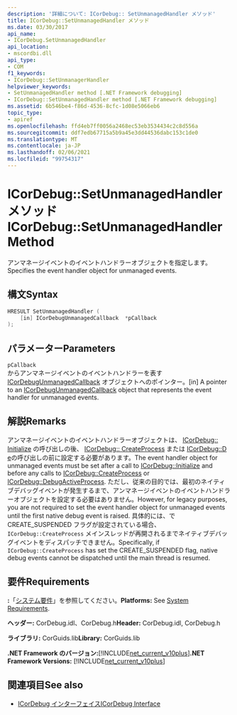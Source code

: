 ```yaml
---
description: '詳細について: ICorDebug:: SetUnmanagedHandler メソッド'
title: ICorDebug::SetUnmanagedHandler メソッド
ms.date: 03/30/2017
api_name:
- ICorDebug.SetUnmanagedHandler
api_location:
- mscordbi.dll
api_type:
- COM
f1_keywords:
- ICorDebug::SetUnmanagerHandler
helpviewer_keywords:
- SetUnmanagedHandler method [.NET Framework debugging]
- ICorDebug::SetUnmanagedHandler method [.NET Framework debugging]
ms.assetid: 6b546be4-f86d-4536-8cfc-1d08e5066eb6
topic_type:
- apiref
ms.openlocfilehash: ffd4eb7ff0056a2468ec53eb3534434c2c8d556a
ms.sourcegitcommit: ddf7edb67715a5b9a45e3dd44536dabc153c1de0
ms.translationtype: MT
ms.contentlocale: ja-JP
ms.lasthandoff: 02/06/2021
ms.locfileid: "99754317"
---
```

# <a name="icordebugsetunmanagedhandler-method"></a><span data-ttu-id="4d7c1-103">ICorDebug::SetUnmanagedHandler メソッド</span><span class="sxs-lookup"><span data-stu-id="4d7c1-103">ICorDebug::SetUnmanagedHandler Method</span></span>

<span data-ttu-id="4d7c1-104">アンマネージイベントのイベントハンドラーオブジェクトを指定します。</span><span class="sxs-lookup"><span data-stu-id="4d7c1-104">Specifies the event handler object for unmanaged events.</span></span>  
  
## <a name="syntax"></a><span data-ttu-id="4d7c1-105">構文</span><span class="sxs-lookup"><span data-stu-id="4d7c1-105">Syntax</span></span>  
  
```cpp  
HRESULT SetUnmanagedHandler (  
    [in] ICorDebugUnmanagedCallback  *pCallback  
);  
```  
  
## <a name="parameters"></a><span data-ttu-id="4d7c1-106">パラメーター</span><span class="sxs-lookup"><span data-stu-id="4d7c1-106">Parameters</span></span>  

 `pCallback`  
 <span data-ttu-id="4d7c1-107">からアンマネージイベントのイベントハンドラーを表す [ICorDebugUnmanagedCallback](icordebugunmanagedcallback-interface.md) オブジェクトへのポインター。</span><span class="sxs-lookup"><span data-stu-id="4d7c1-107">[in] A pointer to an [ICorDebugUnmanagedCallback](icordebugunmanagedcallback-interface.md) object that represents the event handler for unmanaged events.</span></span>  
  
## <a name="remarks"></a><span data-ttu-id="4d7c1-108">解説</span><span class="sxs-lookup"><span data-stu-id="4d7c1-108">Remarks</span></span>  

 <span data-ttu-id="4d7c1-109">アンマネージイベントのイベントハンドラーオブジェクトは、 [ICorDebug:: Initialize](icordebug-initialize-method.md) の呼び出しの後、 [ICorDebug:: CreateProcess](icordebug-createprocess-method.md) または [ICorDebug::D e](icordebug-debugactiveprocess-method.md)の呼び出しの前に設定する必要があります。</span><span class="sxs-lookup"><span data-stu-id="4d7c1-109">The event handler object for unmanaged events must be set after a call to [ICorDebug::Initialize](icordebug-initialize-method.md) and before any calls to [ICorDebug::CreateProcess](icordebug-createprocess-method.md) or [ICorDebug::DebugActiveProcess](icordebug-debugactiveprocess-method.md).</span></span> <span data-ttu-id="4d7c1-110">ただし、従来の目的では、最初のネイティブデバッグイベントが発生するまで、アンマネージイベントのイベントハンドラーオブジェクトを設定する必要はありません。</span><span class="sxs-lookup"><span data-stu-id="4d7c1-110">However, for legacy purposes, you are not required to set the event handler object for unmanaged events until the first native debug event is raised.</span></span> <span data-ttu-id="4d7c1-111">具体的には、で CREATE_SUSPENDED フラグが設定されている場合、 `ICorDebug::CreateProcess` メインスレッドが再開されるまでネイティブデバッグイベントをディスパッチできません。</span><span class="sxs-lookup"><span data-stu-id="4d7c1-111">Specifically, if `ICorDebug::CreateProcess` has set the CREATE_SUSPENDED flag, native debug events cannot be dispatched until the main thread is resumed.</span></span>  
  
## <a name="requirements"></a><span data-ttu-id="4d7c1-112">要件</span><span class="sxs-lookup"><span data-stu-id="4d7c1-112">Requirements</span></span>  

 <span data-ttu-id="4d7c1-113">**:**「[システム要件](../../get-started/system-requirements.md)」を参照してください。</span><span class="sxs-lookup"><span data-stu-id="4d7c1-113">**Platforms:** See [System Requirements](../../get-started/system-requirements.md).</span></span>  
  
 <span data-ttu-id="4d7c1-114">**ヘッダー:** CorDebug.idl、CorDebug.h</span><span class="sxs-lookup"><span data-stu-id="4d7c1-114">**Header:** CorDebug.idl, CorDebug.h</span></span>  
  
 <span data-ttu-id="4d7c1-115">**ライブラリ:** CorGuids.lib</span><span class="sxs-lookup"><span data-stu-id="4d7c1-115">**Library:** CorGuids.lib</span></span>  
  
 <span data-ttu-id="4d7c1-116">**.NET Framework のバージョン:**[!INCLUDE[net_current_v10plus](../../../../includes/net-current-v10plus-md.md)]</span><span class="sxs-lookup"><span data-stu-id="4d7c1-116">**.NET Framework Versions:** [!INCLUDE[net_current_v10plus](../../../../includes/net-current-v10plus-md.md)]</span></span>  
  
## <a name="see-also"></a><span data-ttu-id="4d7c1-117">関連項目</span><span class="sxs-lookup"><span data-stu-id="4d7c1-117">See also</span></span>

- [<span data-ttu-id="4d7c1-118">ICorDebug インターフェイス</span><span class="sxs-lookup"><span data-stu-id="4d7c1-118">ICorDebug Interface</span></span>](icordebug-interface.md)
